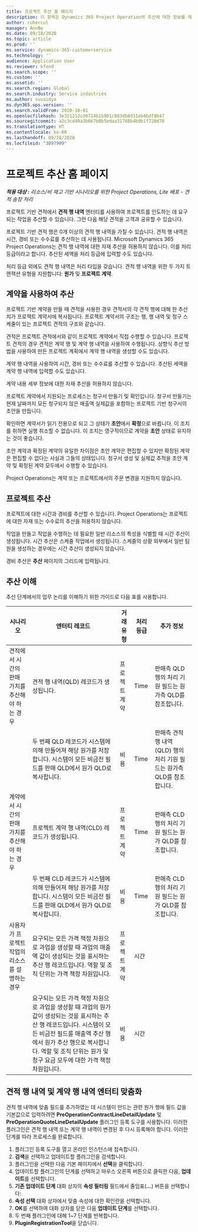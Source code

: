 ```yaml
---
title: 프로젝트 추산 홈 페이지
description: 이 항목은 Dynamics 365 Project Operation의 추산에 대한 정보를 제공합니다.
author: ruhercul
manager: AnnBe
ms.date: 09/18/2020
ms.topic: article
ms.prod: ''
ms.service: dynamics-365-customerservice
ms.technology: ''
audience: Application User
ms.reviewer: kfend
ms.search.scope: ''
ms.custom: ''
ms.assetid: ''
ms.search.region: Global
ms.search.industry: Service industries
ms.author: suvaidya
ms.dyn365.ops.version: ''
ms.search.validFrom: 2020-10-01
ms.openlocfilehash: 3e321212cd0714b1b901c083db8d31eb4bdf8b47
ms.sourcegitcommit: a2c3cd49a3b667b8b5edaa31788b4b9b1f728d78
ms.translationtype: HT
ms.contentlocale: ko-KR
ms.lasthandoff: 09/28/2020
ms.locfileid: "3897909"
---
```

# <a name="estimating-projects-home-page"></a>프로젝트 추산 홈 페이지

_**적용 대상 :** 리소스/비 재고 기반 시나리오를 위한 Project Operations, Lite 배포 - 견적 송장 처리_

프로젝트 기반 견적에서 **견적 행 내역** 엔터티를 사용하여 프로젝트를 인도하는 데 요구되는 작업을 추산할 수 있습니다. 그런 다음 해당 견적을 고객과 공유할 수 있습니다.

프로젝트 기반 견적 행은 0개 이상의 견적 행 내역을 가질 수 있습니다. 견적 행 내역은 시간, 경비 또는 수수료를 추산하는 데 사용됩니다. Microsoft Dynamics 365 Project Operations는 견적 행 내역에 대한 자재 추산을 허용하지 않습니다. 이를 처리 등급이라고 합니다. 추산된 세액을 처리 등급에 입력할 수도 있습니다.

처리 등급 외에도 견적 행 내역은 처리 타입을 갖습니다. 견적 행 내역을 위한 두 가지 트랜잭션 유형을 지원합니다: **원가** 및 **프로젝트 계약**.

## <a name="estimate-by-using-a-contract"></a>계약을 사용하여 추산

프로젝트 기반 계약을 만들 때 견적을 사용한 경우 견적서의 각 견적 행에 대해 한 추산치가 프로젝트 계약서에 복사됩니다. 프로젝트 계약서의 구조는 행, 행 내역 및 청구 스케줄이 있는 프로젝트 견적의 구조와 같습니다.

견적은 프로젝트 견적에서와 같이 프로젝트 계약에서 직접 수행할 수 있습니다. 프로젝트 견적의 경우 견적은 계약 행 및 계약 행 내역을 사용하여 수행됩니다. 상향식 추산 방법을 사용하여 만든 프로젝트 계획에서 계약 행 내역을 생성할 수도 있습니다.

계약 행 내역을 사용하여 시간, 경비 또는 수수료를 추산할 수 있습니다. 추산된 세액을 계약 행 내역에 입력할 수도 있습니다.

계약 내용 세부 정보에 대한 자재 추산을 허용하지 않습니다.

프로젝트 계약에서 지원되는 프로세스는 청구서 만들기 및 확인입니다. 청구서 만들기는 현재 날짜까지 모든 청구되지 않은 매출액 실제값을 포함하는 프로젝트 기반 청구서의 초안을 만듭니다.

확인하면 계약서가 읽기 전용으로 되고 그 상태가 **초안**에서 **확정**으로 바뀝니다. 이 조치를 취하면 실행 취소할 수 없습니다. 이 조치는 영구적이므로 계약을 **초안** 상태로 유지하는 것이 좋습니다.

초안 계약과 확정된 계약의 유일한 차이점은 초안 계약은 편집할 수 있지만 확정된 계약은 편집할 수 없다는 사실과 그들의 상태입니다. 청구서 생성 및 실제값 추적을 초안 계약 및 확정된 계약 모두에서 수행할 수 있습니다.

Project Operations는 계약 또는 프로젝트에서의 주문 변경을 지원하지 않습니다.

## <a name="estimating-projects"></a>프로젝트 추산

프로젝트에 대한 시간과 경비를 추산할 수 있습니다. Project Operations는 프로젝트에 대한 자재 또는 수수료의 추산을 허용하지 않습니다.

작업을 만들고 작업을 수행하는 데 필요한 일반 리소스의 특성을 식별할 때 시간 추산이 생성됩니다. 시간 추산은 스케줄 작업에서 생성됩니다. 스케줄의 상황 외부에서 일반 팀원을 생성하는 경우에는 시간 추산이 생성되지 않습니다.

경비 추산은 **추산** 페이지의 그리드에 입력됩니다.

## <a name="understanding-estimation"></a>추산 이해

추산 단계에서의 업무 논리를 이해하기 위한 가이드로 다음 표를 사용합니다.

| 시나리오                                                                                                                                                                                                                                                                                                                                          | 엔터티 레코드                                                                                                                                                                                                       | 거래 유형 | 처리 등급 | 추가 정보                                                            |
|---------------------------------------------------------------------------------------------------------------------------------------------------------------------------------------------------------------------------------------------------------------------------------------------------------------------------------------------------|---------------------------------------------------------------------------------------------------------------------------------------------------------------------------------------------------------------------|------------------|-------------|-----------------------------------------------------------------------------------|
| 견적에서 시간의 판매 가치를 추산해야 하는 경우                                                                                                                                                                                                                                                                                    | 견적 행 내역(QLD) 레코드가 생성됩니다.                                                                                                                                                                               | 프로젝트 계약 | Time        | 판매측 QLD 행의 처리 기원 필드는 원가측 QLD를 참조합니다. |
|                                                                                                                                                                                                                                                                                     | 두 번째 QLD 레코드가 시스템에 의해 만들어져 해당 원가를 저장합니다. 시스템이 모든 비금전 필드를 판매 QLD에서 원가 QLD로 복사합니다.                                                                                                                                                                               | 비용 | Time        | 판매측 견적 행 내역(QLD) 행의 처리 기원 필드는 원가측 QLD를 참조합니다. |
| 계약에서 시간의 판매 가치를 추산해야 하는 경우                                                                                                                                                                                                                                                                                 | 프로젝트 계약 행 내역(CLD) 레코드가 생성됩니다.                                                                                                                                                                    | 프로젝트 계약 | Time        | 판매측 CLD 행의 처리 기원 필드는 원가 QLD를 참조합니다.      |
|                                                                                                                                                                                                                                                                                  | 두 번째 CLD 레코드가 시스템에 의해 만들어져 해당 원가를 저장합니다. 시스템이 모든 비금전 필드를 판매 QLD에서 원가 QLD로 복사합니다.                                                                                                                                                                    | 비용 | Time        | 판매측 CLD 행의 처리 기원 필드는 원가 QLD를 참조합니다.      |
| 사용자가 프로젝트 작업의 리소스를 설명하는 경우                                                                                                                                                                                                                                                                                            | 요구되는 모든 가격 책정 차원으로 과업을 생성할 때 과업의 매출액 값이 생성되는 것을 표시하는 추산 행 레코드입니다. 역할 및 조직 단위는 가격 책정 차원입니다. | 프로젝트 계약 | 시간        |                                                                                   |
|     | 요구되는 모든 가격 책정 차원으로 과업을 생성할 때 과업의 원가 값이 생성되는 것을 표시하는 추산 행 레코드입니다. 시스템이 모든 비금전 필드를 매출액 추산 행에서 원가 추산 행으로 복사합니다. 역할 및 조직 단위는 원가 및 청구 요금 모두에 대한 가격 책정 차원입니다.                                                                                                                                                                                                                | 비용             | 시간           |                                                                                   |



## <a name="customize-the-quote-line-detail-and-contract-line-detail-entities"></a>견적 행 내역 및 계약 행 내역 엔터티 맞춤화

견적 행 내역에 맞춤 필드를 추가하였는 데 시스템이 만드는 관련 원가 행에 필드 값을 기본값으로 입력하려면 **PreOperationContractLineDetailUpdate** 및 **PreOperationQuoteLineDetailUpdate** 플러그인 등록 도구를 사용합니다. 이러한 플러그인은 견적 행 내역 또는 계약 행 내역이 변경된 후 다시 등록해야 합니다. 이러한 단계를 따라 프로세스를 완료합니다.

1. 플러그인 등록 도구를 열고 온라인 인스턴스에 접속합니다.
2. **검색**을 선택하고 업데이트할 플러그인을 검색합니다.
3. 플러그인을 선택한 다음 기본 페이지에서 **선택**을 클릭합니다.
4. 업데이트할 플러그인의 단계를 선택하고 마우스 오른쪽 버튼으로 클릭한 다음, **업데이트**를 선택합니다.
5. **기존 업데이트 단계** 대화 상자의 **속성 필터링** 필드에서 줄임표(**...**) 버튼을 선택합니다:
6. **속성 선택** 대화 상자에서 맞춤 속성에 대한 확인란을 선택합니다.
7. **OK**를 선택하여 대화 상자를 닫은 다음 **업데이트 단계**를 선택합니다.
8. 두 번째 플러그인에 대해 1~7 단계를 반복합니다.
9. **PluginRegistrationTool**을 닫습니다.

